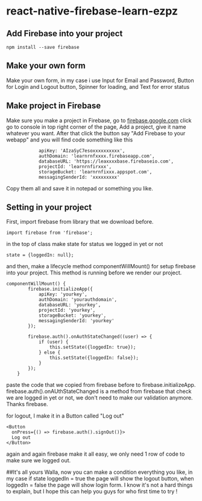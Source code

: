 # react-native-firebase-learn-ezpz

## Add Firebase into your project
```
npm install --save firebase
```

## Make your own form

Make your own form, in my case i use Input for Email and Password, Button for Login and Logout button, Spinner for loading, and Text for error status

## Make project in Firebase

Make sure you make a project in Firebase, go to [firebase.google.com](firebase.google.com) click go to console in top right corner of the page, Add a project, give it name whatever you want. After that click the button say "Add Firebase to your webapp" and you will find code something like this
```
            apiKey: 'AIzaSyC7esoxxxxxxxxxx',
            authDomain: 'learnrnfxxxx.firebaseapp.com',
            databaseURL: 'https://leaxxxxbase.firebaseio.com',
            projectId: 'learnrnfirxxx',
            storageBucket: 'learnrnfixxx.appspot.com',
            messagingSenderId: 'xxxxxxxxx'
```
Copy them all and save it in notepad or something you like.

## Setting in your project
First, import firebase from library that we download before.
```
import firebase from 'firebase';
```
in the top of class make state for status we logged in yet or not
```
state = {loggedIn: null};
```
and then, make a lifecycle method componentWillMount() for setup firebase into your project. This method is running before we render our project.
```
componentWillMount() {
        firebase.initializeApp({
            apiKey: 'yourkey',
            authDomain: 'yourauthdomain',
            databaseURL: 'yourkey',
            projectId: 'yourkey',
            storageBucket: 'yourkey',
            messagingSenderId: 'yourkey'
        });

        firebase.auth().onAuthStateChanged((user) => {
            if (user) {
                this.setState({loggedIn: true});
            } else {
                this.setState({loggedIn: false});
            }
        });
    }
```
paste the code that we copied from firebase before to firebase.initializeApp.
firebase.auth().onAUthStateChanged is a method from firebase that check we are logged in yet or not, we don't need to make our validation anymore. Thanks firebase.

for logout, I make it in a Button called "Log out"
```
<Button
  onPress={() => firebase.auth().signOut()}>
  Log out
</Button>
```
again and again firebase make it all easy, we only need 1 row of code to make sure we logged out.

##It's all yours
Walla, now you can make a condition everything you like, in my case if state loggedIn = true the page will show the logout button, when loggedIn = false the page will show login form.
I know it's not a hard things to explain, but I hope this can help you guys for who first time to try !
